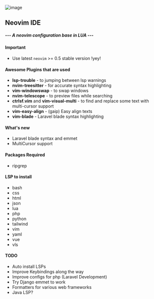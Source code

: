 ![image](https://user-images.githubusercontent.com/6580895/127464739-c18a4649-92a4-4cac-9bde-32ca392644c5.png)


## Neovim IDE
#####  --- A neovim configuration base in LUA ---

#### Important
- Use latest `neovim` >= 0.5 stable version !yey!

#### Awesome Plugins that are used
- **lsp-trouble** - to jumping between lsp warnings
- **nvim-treesitter** - for accurate syntax highlighting
- **vim-windowswap** - to swap windows
- **nvim-telescope** - to preview files while searching
- **ctrlsf.vim** and **vim-visual-multi** - to find and replace some text with multi-cursor support
- **vim-easy-align** - (gaip) Easy align texts
- **vim-blade** - Laravel blade syntax highlighting

#### What's new
- Laravel blade syntax and emmet
- MultiCursor support

#### Packages Required
- ripgrep

#### LSP to install
* bash
* css
* html
* json
* lua
* php
* python
* tailwind
* vim
* yaml
* vue
* vls

#### TODO
* Auto install LSPs
* Improve Keybindings along the way
* Improve configs for php (Laravel Development)
* Try Django emmet to work
* Formatters for various web frameworks
* Java LSP?
